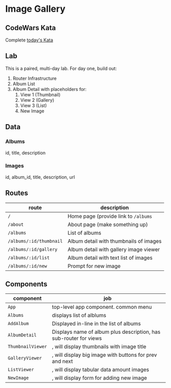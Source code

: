 Image Gallery
===

## CodeWars Kata

Complete [today's Kata](https://www.codewars.com/kata/reversed-strings)

## Lab

This is a paired, multi-day lab. For day one, build out:

1. Router Infrastructure
1. Album List
1. Album Detail with placeholders for:
    1. View 1 (Thumbnail)
    1. View 2 (Gallery)
    1. View 3 (List)
    1. New Image
    
## Data

### Albums

id, title, description

### Images

id, album_id, title, description, url

## Routes

route | description
---|---
`/` | Home page (provide link to `/albums`
`/about` | About page (make something up)
`/albums` | List of albums
`/albums/:id/thumbnail` | Album detail with thumbnails of images
`/albums/:id/gallery` | Album detail with gallery image viewer
`/albums/:id/list` | Album detail with text list of images
`/albums/:id/new` | Prompt for new image

## Components

component | job
---|---
`App` | top-level app component. common menu
`Albums` | displays list of alblums
`AddAlbum` | Displayed in-line in the list of albums
`AlbumDetail` | Displays name of album plus description, has sub-router for views
`ThumbnailViewer` | <placeholder>, will display thumbnails with image title
`GalleryViewer` | <placeholder>, will display big image with buttons for prev and next
`ListViewer` | <placeholder>, will display tabular data amount images
`NewImage` | <placeholder>, will display form for adding new image
    
